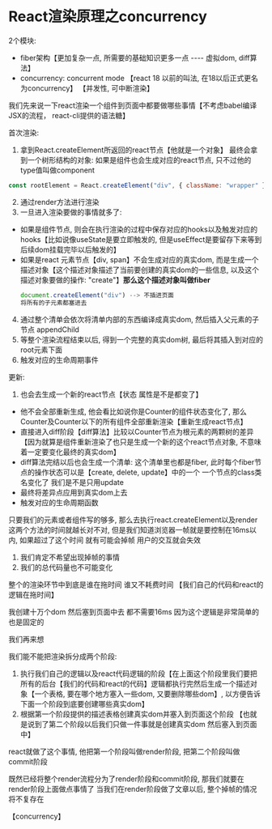 # React渲染原理之concurrency

2个模块:
- fiber架构【更加复杂一点, 所需要的基础知识更多一点 ---- 虚拟dom, diff算法】
- concurrency: concurrent mode 【react 18 以前的叫法, 在18以后正式更名为concurrency】 【并发性, 可中断渲染】

我们先来说一下react渲染一个组件到页面中都要做哪些事情【不考虑babel编译JSX的流程， react-cli提供的语法糖】

首次渲染: 
1. 拿到React.createElement所返回的react节点【他就是一个对象】
  最终会拿到一个树形结构的对象: 如果是组件也会生成对应的react节点, 只不过他的type值叫做component
  ```js
  const rootElement = React.createElement("div", { className: "wrapper" }, React.createElement("span", { }, "helloWorld"), React.createElement("h1", {}, "title"));
  ```

2. 通过render方法进行渲染
3. 一旦进入渲染要做的事情就多了:
  - 如果是组件节点, 则会在执行渲染的过程中保存对应的hooks以及触发对应的hooks【比如说像useState是要立即触发的, 但是useEffect是要留存下来等到后续dom挂载完毕以后触发的】
  - 如果是react 元素节点【div, span】不会生成对应的真实dom, 而是生成一个描述对象【这个描述对象描述了当前要创建的真实dom的一些信息, 以及这个描述对象要做的操作: "create"】**那么这个描述对象叫做fiber** 
    ```js
    document.createElement("div") --> 不插进页面
    将所有的子元素都塞进去 
    ``` 
4. 通过整个清单会依次将清单内部的东西编译成真实dom, 然后插入父元素的子节点 appendChild
5. 等整个渲染流程结束以后, 得到一个完整的真实dom树, 最后将其插入到对应的root元素下面
5. 触发对应的生命周期事件

更新: 
1. 也会去生成一个新的react节点【状态 属性是不是都变了】
  - 他不会全部重新生成, 他会看比如说你是Counter的组件状态变化了, 那么Counter及Counter以下的所有组件全部重新渲染【重新生成react节点】
  - 直接进入diff阶段【diff算法】比较以Counter节点为根元素的两颗树的差异【因为就算是组件重新渲染了也只是生成一个新的这个react节点对象, 不意味着一定要变化最终的真实dom】
  - diff算法完结以后也会生成一个清单: 这个清单里也都是fiber, 此时每个fiber节点的操作状态可以是【create, delete, update】中的一个 一个节点的class类名变化了 我们是不是只用update 
  - 最终将差异点应用到真实dom上去
  - 触发对应的生命周期函数


只要我们的元素或者组件写的够多, 那么去执行react.createElement以及render这两个方法的时间就越长对不对, 但是我们知道浏览器一帧就是要控制在16ms以内, 如果超过了这个时间 就有可能会掉帧 用户的交互就会失效

1. 我们肯定不希望出现掉帧的事情
2. 我们的总代码量也不可能变化

整个的渲染环节中到底是谁在拖时间 谁又不耗费时间 【我们自己的代码和react的逻辑在拖时间】

我创建十万个dom  然后塞到页面中去 都不需要16ms 因为这个逻辑是非常简单的 也是固定的

我们再来想 

我们能不能把渲染拆分成两个阶段: 

1. 执行我们自己的逻辑以及react代码逻辑的阶段【在上面这个阶段里我们要把所有的后台【我们的代码和react的代码】逻辑都执行完然后生成一个描述对象【一个表格, 要在哪个地方塞入一些dom, 又要删除哪些dom】, 以方便告诉下面一个阶段到底要创建哪些真实dom】
2. 根据第一个阶段提供的描述表格创建真实dom并塞入到页面这个阶段 【也就是说到了第二个阶段以后我们只做一件事就是创建真实dom 然后塞入到页面中】 

react就做了这个事情, 他把第一个阶段叫做render阶段, 把第二个阶段叫做commit阶段

既然已经将整个render流程分为了render阶段和commit阶段, 那我们就要在render阶段上面做点事情了 
当我们在render阶段做了文章以后, 整个掉帧的情况将不复存在

【concurrency】
